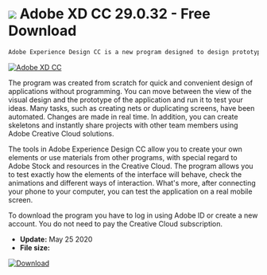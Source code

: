 # ![](https://cdn.softexe.net/static/icon/win.gif) Adobe XD CC 29.0.32  - Free Download

```sh
Adobe Experience Design CC is a new program designed to design prototyping of web and mobile application interfaces. The program includes all the tools necessary to develop the interface and application behavior, including navigation and typography.
```
[![Adobe XD CC](https:https://tse2.mm.bing.net/th?id=OIP.r8kdMEHsCQObNGBBzWgF-wHaE_&pid=Api)](https://softexe.net/win/development-it/web-applications/adobe-xd-cc:pRghc.html)

The program was created from scratch for quick and convenient design of applications without programming. You can move between the view of the visual design and the prototype of the application and run it to test your ideas. Many tasks, such as creating nets or duplicating screens, have been automated. Changes are made in real time. In addition, you can create skeletons and instantly share projects with other team members using Adobe Creative Cloud solutions.
 
 
 The tools in Adobe Experience Design CC allow you to create your own elements or use materials from other programs, with special regard to Adobe Stock and resources in the Creative Cloud. The program allows you to test exactly how the elements of the interface will behave, check the animations and different ways of interaction. What's more, after connecting your phone to your computer, you can test the application on a real mobile screen.
 
 
 To download the program you have to log in using Adobe ID or create a new account. You do not need to pay the Creative Cloud subscription.


- **Update:** May 25 2020
- **File size:** 

[![Download](https://cdn.softexe.net/static/img/download.png)](https://softexe.net/win/development-it/web-applications/adobe-xd-cc:pRghc.html)

